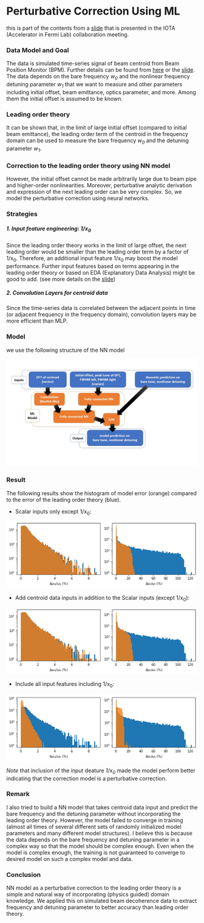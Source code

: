 # Perturbative Correction Using ML 

this is part of the contents from a [slide](MLdecoherence1.pdf) that is presented in the IOTA (Accelerator in Fermi Lab) collaboration meeting.


### Data Model and Goal

The data is simulated time-series signal of beam centroid from Beam Position Monitor (BPM). Further details can be found from [here](Decoherence.md) or the [slide](MLdecoherence1.pdf). The data depends on the bare frequency *w<sub>0</sub>* and the nonlinear frequency detuning parameter *w<sub>1</sub>* that we want to measure and other parameters including initial offset, beam emittance, optics parameter, and more. Among them the initial offset is assumed to be known.


### Leading order theory

It can be shown that, in the limit of large initial offset (compared to initial beam emittance), the leading order term of the centroid in the frequency domain can be used to measure the bare frequency *w<sub>0</sub>* and the detuning parameter *w<sub>1</sub>*. 


### Correction to the leading order theory using NN model

However, the initial offset cannot be made arbitrarily large due to beam pipe and higher-order nonlinearities. Moreover, perturbative analytic derivation and expression of the next leading order can be very complex. So, we model the perturbative correction using neural networks. 

### Strategies

##### 1. Input feature engineering: 1/x<sub>0</sub>
Since the leading order theory works in the limit of large offset, the next leading order would be smaller than the leading order term by a factor of 1/x<sub>0</sub>. Therefore, an additional input feature 1/x<sub>0</sub> may boost the model performance. Further input features based on terms appearing in the leading order theory or based on EDA (Explanatory Data Analysis) might be good to add. (see more details on the [slide](MLdecoherence1.pdf))

##### 2. Convolution Layers for centroid data
Since the time-series data is correlated between the adjacent points in time (or adjacent frequency in the frequency domain), convolution layers may be more efficient than MLP. 


### Model
we use the following structure of the NN model
<p align="center">
  <img src="model.H2.1D.DFT.jpg"/>
</p>


### Result
The following results show the histogram of model error (orange) compared to the error of the leading order theory (blue). 

- Scalar inputs only except 1/x<sub>0</sub>:

<p align="center">
  <img src="1DH2gaussian_ScalarInputOnly_simpleModel_X0.png"/>
</p>

- Add centroid data inputs in addition to the Scalar inputs (except 1/x<sub>0</sub>):

<p align="center">
  <img src="1DH2gaussian_ScalarInputOnly_simpleModel_inverseX0.png"/>
</p>

- Include all input features including 1/x<sub>0</sub>:

<p align="center">
  <img src="1DH2gaussian_inverseX0.png"/>
</p>

*Note* that inclusion of the input deature *1/x<sub>0</sub>* made the model perform better indicating that the correction model is a perturbative correction.


### Remark

I also tried to build a NN model that takes centroid data input and predict the bare frequency and the detuning parameter without incorporating the leading order theory. However, the model failed to converge in training (almost all times of several different sets of randomly initialized model parameters and many different model structures). I believe this is because the data depends on the bare frequency and detuning parameter in a complex way so that the model should be complex enough. Even when the model is complex enough, the training is not guaranteed to converge to desired model on such a complex model and data. 


### Conclusion 

NN model as a perturbative correction to the leading order theory is a simple and natural way of incorporating (physics guided) domain knowledge. We applied this on simulated beam decoherence data to extract frequency and detuning parameter to better accuracy than leading order theory. 




